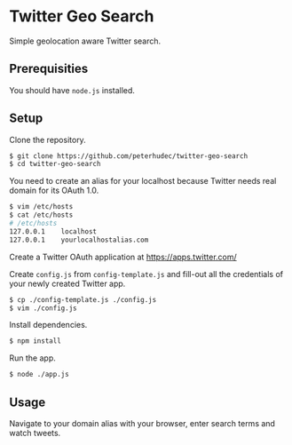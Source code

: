 # Twitter Geo Search

Simple geolocation aware Twitter search.

## Prerequisities

You should have `node.js` installed.

## Setup

Clone the repository.

```bash
$ git clone https://github.com/peterhudec/twitter-geo-search
$ cd twitter-geo-search
```

You need to create an alias for your localhost because Twitter needs real domain for its OAuth 1.0.

```bash
$ vim /etc/hosts
$ cat /etc/hosts
# /etc/hosts
127.0.0.1    localhost
127.0.0.1    yourlocalhostalias.com
```

Create a Twitter OAuth application at https://apps.twitter.com/

Create `config.js` from `config-template.js` and fill-out all the credentials of your newly created Twitter app.

```bash
$ cp ./config-template.js ./config.js
$ vim ./config.js
```

Install dependencies.

```bash
$ npm install
```

Run the app.

```bash
$ node ./app.js
```

## Usage

Navigate to your domain alias with your browser, enter search terms and watch tweets.